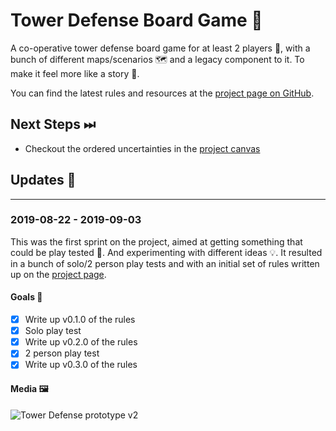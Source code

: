 # Tower Defense Board Game 🗼

A co-operative tower defense board game for at least 2 players 👫, with a bunch of different maps/scenarios 🗺 and a legacy component to it. To make it feel more like a story 📖.

You can find the latest rules and resources at the [project page on GitHub](https://github.com/cajacko/tower-defense).

## Next Steps ⏭

- Checkout the ordered uncertainties in the [project canvas](https://github.com/cajacko/tower-defense/blob/master/CANVAS.md#uncertainties)

## Updates 🔼

---

### 2019-08-22 - 2019-09-03

This was the first sprint on the project, aimed at getting something that could be play tested 🎲. And experimenting with different ideas 💡. It resulted in a bunch of solo/2 person play tests and with an initial set of rules written up on the [project page](https://github.com/cajacko/tower-defense).

#### Goals 🥅

- [x] Write up v0.1.0 of the rules
- [x] Solo play test
- [x] Write up v0.2.0 of the rules
- [x] 2 person play test
- [x] Write up v0.3.0 of the rules

#### Media 🖼

![Tower Defense prototype v2](../assets/tower-defense-v2-narrow.jpg "Tower Defense prototype v2")
